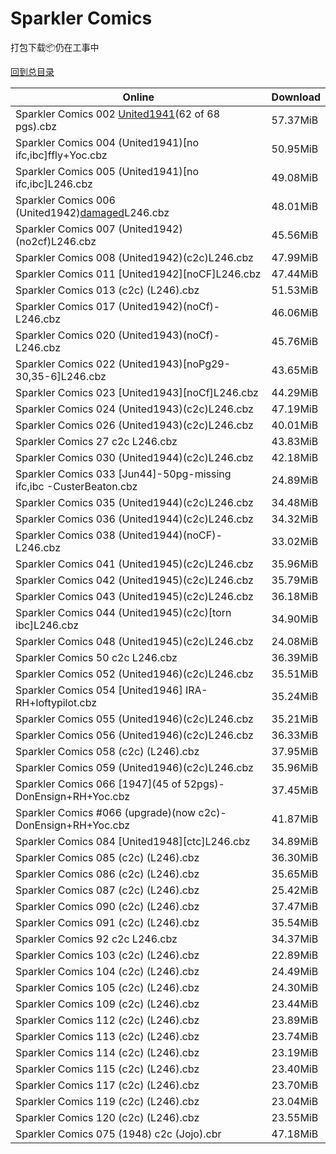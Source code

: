 # Sparkler Comics

打包下载📦仍在工事中

[回到总目录](/Catalogs.md)







Online | Download
--- | ---
Sparkler Comics 002 [United1941](inc)(62 of 68 pgs).cbz | 57.37MiB
Sparkler Comics 004 (United1941)[no ifc,ibc]ffly+Yoc.cbz | 50.95MiB
Sparkler Comics 005 (United1941)[no ifc,ibc]L246.cbz | 49.08MiB
Sparkler Comics 006 (United1942)[damaged](c2c)L246.cbz | 48.01MiB
Sparkler Comics 007 (United1942)(no2cf)L246.cbz | 45.56MiB
Sparkler Comics 008 (United1942)(c2c)L246.cbz | 47.99MiB
Sparkler Comics 011 [United1942][noCF]L246.cbz | 47.44MiB
Sparkler Comics 013 (c2c) (L246).cbz | 51.53MiB
Sparkler Comics 017 (United1942)(noCf)-L246.cbz | 46.06MiB
Sparkler Comics 020 (United1943)(noCf)-L246.cbz | 45.76MiB
Sparkler Comics 022 (United1943)[noPg29-30,35-6]L246.cbz | 43.65MiB
Sparkler Comics 023 [United1943][noCf]L246.cbz | 44.29MiB
Sparkler Comics 024 (United1943)(c2c)L246.cbz | 47.19MiB
Sparkler Comics 026 (United1943)(c2c)L246.cbz | 40.01MiB
Sparkler Comics 27 c2c L246.cbz | 43.83MiB
Sparkler Comics 030 (United1944)(c2c)L246.cbz | 42.18MiB
Sparkler Comics 033 [Jun44]-50pg-missing ifc,ibc   -CusterBeaton.cbz | 24.89MiB
Sparkler Comics 035 (United1944)(c2c)L246.cbz | 34.48MiB
Sparkler Comics 036 (United1944)(c2c)L246.cbz | 34.32MiB
Sparkler Comics 038 (United1944)(noCF)-L246.cbz | 33.02MiB
Sparkler Comics 041 (United1945)(c2c)L246.cbz | 35.96MiB
Sparkler Comics 042 (United1945)(c2c)L246.cbz | 35.79MiB
Sparkler Comics 043 (United1945)(c2c)L246.cbz | 36.18MiB
Sparkler Comics 044 (United1945)(c2c)[torn ibc]L246.cbz | 34.90MiB
Sparkler Comics 048 (United1945)(c2c)L246.cbz | 24.08MiB
Sparkler Comics 50 c2c L246.cbz | 36.39MiB
Sparkler Comics 052 (United1946)(c2c)L246.cbz | 35.51MiB
Sparkler Comics 054 [United1946] IRA-RH+loftypilot.cbz | 35.24MiB
Sparkler Comics 055 (United1946)(c2c)L246.cbz | 35.21MiB
Sparkler Comics 056 (United1946)(c2c)L246.cbz | 36.33MiB
Sparkler Comics 058 (c2c) (L246).cbz | 37.95MiB
Sparkler Comics 059 (United1946)(c2c)L246.cbz | 35.96MiB
Sparkler Comics 066 [1947](45 of 52pgs)-DonEnsign+RH+Yoc.cbz | 37.45MiB
Sparkler Comics #066 (upgrade)(now c2c)-DonEnsign+RH+Yoc.cbz | 41.87MiB
Sparkler Comics 084 [United1948][ctc]L246.cbz | 34.89MiB
Sparkler Comics 085 (c2c) (L246).cbz | 36.30MiB
Sparkler Comics 086 (c2c) (L246).cbz | 35.65MiB
Sparkler Comics 087 (c2c) (L246).cbz | 25.42MiB
Sparkler Comics 090 (c2c) (L246).cbz | 37.47MiB
Sparkler Comics 091 (c2c) (L246).cbz | 35.54MiB
Sparkler Comics 92 c2c L246.cbz | 34.37MiB
Sparkler Comics 103 (c2c) (L246).cbz | 22.89MiB
Sparkler Comics 104 (c2c) (L246).cbz | 24.49MiB
Sparkler Comics 105 (c2c) (L246).cbz | 24.30MiB
Sparkler Comics 109 (c2c) (L246).cbz | 23.44MiB
Sparkler Comics 112 (c2c) (L246).cbz | 23.89MiB
Sparkler Comics 113 (c2c) (L246).cbz | 23.74MiB
Sparkler Comics 114 (c2c) (L246).cbz | 23.19MiB
Sparkler Comics 115 (c2c) (L246).cbz | 23.40MiB
Sparkler Comics 117 (c2c) (L246).cbz | 23.70MiB
Sparkler Comics 119 (c2c) (L246).cbz | 23.04MiB
Sparkler Comics 120 (c2c) (L246).cbz | 23.55MiB
Sparkler Comics 075 (1948) c2c (Jojo).cbr | 47.18MiB